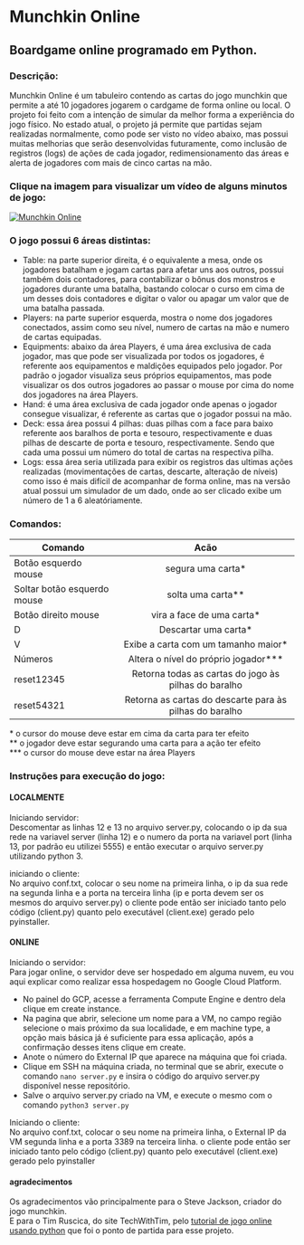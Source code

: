 # Munchkin Online
## Boardgame online programado em Python.

### Descrição:
Munchkin Online é um tabuleiro contendo as cartas do jogo munchkin que permite a até 10 jogadores jogarem o cardgame de forma online ou local. O projeto foi feito com a intenção de simular da melhor forma a experiência do jogo físico. No estado atual, o projeto já permite que partidas sejam realizadas normalmente, como pode ser visto no vídeo abaixo, mas possui muitas melhorias que serão desenvolvidas futuramente, como inclusão de registros (logs) de ações de cada jogador, redimensionamento das áreas e alerta de jogadores com mais de cinco cartas na mão. 

### Clique na imagem para visualizar um vídeo de alguns minutos de jogo:
[![Munchkin Online](https://img.youtube.com/vi/AXy6kqnnp74/0.jpg)](https://www.youtube.com/watch?v=AXy6kqnnp74 "Munchkin Online Gameplay")

### O jogo possui 6 áreas distintas:
* Table: na parte superior direita, é o equivalente a mesa, onde os jogadores batalham e jogam cartas para afetar uns aos outros, possui também dois contadores, para contabilizar o bônus dos monstros e jogadores durante uma batalha, bastando colocar o curso em cima de um desses dois contadores e digitar o valor ou apagar um valor que de uma batalha passada.
* Players: na parte superior esquerda, mostra o nome dos jogadores conectados, assim como seu nível, numero de cartas na mão e numero de cartas equipadas.
* Equipments: abaixo da área Players, é uma área exclusiva de cada jogador, mas que pode ser visualizada por todos os jogadores, é referente aos equipamentos e maldições equipados pelo jogador. Por padrão o jogador visualiza seus próprios equipamentos, mas pode visualizar os dos outros jogadores ao passar o mouse por cima do nome dos jogadores na área Players.
* Hand: é uma área exclusiva de cada jogador onde apenas o jogador consegue visualizar, é referente as cartas que o jogador possui na mão.
* Deck: essa área possui 4 pilhas: duas pilhas com a face para baixo referente aos baralhos de porta e tesouro, respectivamente e duas pilhas de descarte de porta e tesouro, respectivamente. Sendo que cada uma possui um número do total de cartas na respectiva pilha.
* Logs: essa área seria utilizada para exibir os registros das ultimas ações realizadas (movimentações de cartas, descarte, alteração de níveis) como isso é mais difícil de acompanhar de forma online, mas na versão atual possui um simulador de um dado, onde ao ser clicado exibe um número de 1 a 6 aleatóriamente.

### Comandos:
| Comando                      | Acão                                                     |
| -----------                  |:------:                                                  |
| Botão esquerdo mouse         | segura uma carta*                                        |
| Soltar botão esquerdo mouse  | solta uma carta**                                        |
| Botão direito mouse          | vira a face de uma carta*                                |
| D                            | Descartar uma carta*                                     |
| V                            | Exibe a carta com um tamanho maior*                      |
| Números                      | Altera o nível do próprio jogador***                     |
| reset12345                   | Retorna todas as cartas do jogo às pilhas do baralho     |
| reset54321                   | Retorna as cartas do descarte para às pilhas do baralho  |

 
 \* o cursor do mouse deve estar em cima da carta para ter efeito  
 \** o jogador deve estar segurando uma carta para a ação ter efeito  
 \*** o cursor do mouse deve estar na área Players

### Instruções para execução do jogo:
#### LOCALMENTE
Iniciando servidor:  
Descomentar as linhas 12 e 13 no arquivo server.py, colocando o ip da sua rede na variavel server (linha 12) e o numero da porta na variavel port (linha 13, por padrão eu utilizei 5555) e então executar o arquivo server.py utilizando python 3.

iniciando o cliente:  
No arquivo conf.txt, colocar o seu nome na primeira linha, o ip da sua rede na segunda linha e a porta na terceira linha (ip e porta devem ser os mesmos do arquivo server.py)
o cliente pode então ser iniciado tanto pelo código (client.py) quanto pelo executável (client.exe) gerado pelo pyinstaller.

#### ONLINE
Iniciando o servidor:  
Para jogar online, o servidor deve ser hospedado em alguma nuvem, eu vou aqui explicar como realizar essa hospedagem no Google Cloud Platform.
* No painel do GCP, acesse a ferramenta Compute Engine e dentro dela clique em create instance.
* Na pagina que abrir, selecione um nome para a VM, no campo região selecione o mais próximo da sua localidade, e em machine type, a opção mais básica já é suficiente para essa aplicação, após a confirmação desses itens clique em create.
* Anote o número do External IP que aparece na máquina que foi criada.
* Clique em SSH na máquina criada, no terminal que se abrir, execute o comando ```nano server.py``` e insira o código do arquivo server.py disponível nesse repositório.
* Salve o arquivo server.py criado na VM, e execute o mesmo com o comando ```python3 server.py```

Iniciando o cliente:  
No arquivo conf.txt, colocar o seu nome na primeira linha, o External IP da VM segunda linha e a porta 3389 na terceira linha.
o cliente pode então ser iniciado tanto pelo código (client.py) quanto pelo executável (client.exe) gerado pelo pyinstaller

#### agradecimentos
Os agradecimentos vão principalmente para o Steve Jackson, criador do jogo munchkin.  
E para o Tim Ruscica, do site TechWithTim, pelo [tutorial de jogo online usando python](https://www.techwithtim.net/tutorials/python-online-game-tutorial/) que foi o ponto de partida para esse projeto.
